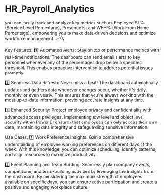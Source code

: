 # HR_Payroll_Analytics

you can easily track and analyze key metrics such as Employee SL% (Service Level Percentage), Presence%, and WFH% (Work From Home Percentage), empowering you to make data-driven decisions and optimize workforce management. 📈🔍

Key Features:
1️⃣ Automated Alerts: Stay on top of performance metrics with real-time notifications. The dashboard can send email alerts to key personnel whenever any of the percentages drop below a specified threshold. This enables proactive intervention to address potential issues promptly.

2️⃣ Seamless Data Refresh: Never miss a beat! The dashboard automatically updates and gathers data whenever changes occur, whether it's daily, monthly, or even yearly. This ensures that you're always working with the most up-to-date information, providing accurate insights at any time.

3️⃣ Enhanced Security: Protect employee privacy and confidentiality with advanced access privileges. Implementing row level and object level security within Power BI ensures that employees can only access their own data, maintaining data integrity and safeguarding sensitive information.

Use Cases:
1️⃣ Work Preference Insights: Gain a comprehensive understanding of employee working preferences on different days of the week. With this knowledge, you can optimize scheduling, identify patterns, and align resources to maximize productivity.

2️⃣ Event Planning and Team Building: Seamlessly plan company events, competitions, and team-building activities by leveraging the insights from the dashboard. By considering the maximum strength of employees available on specific days, you can ensure active participation and create a positive and engaging workplace culture.
